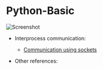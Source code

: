 # Python-Basic

![Screenshot](images/tf.jpeg)

* Interprocess communication: 
  * [Communication using sockets](https://github.com/Ceachi/Python-Repository/tree/master/Python%20basic/Communication%20using%20sockets)
  
* Other references:
